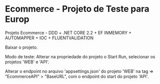 # Ecommerce - Projeto de Teste para Europ

Projeto Ecommerce - DDD + .NET CORE 2.2 + EF INMEMORY + AUTOMAPPER + IOC + FLUENTVALIDATION


Baixar o projeto.

Modo de teste: Alterar na propriedade do projeto o Start Run, selecionar os projetos 'WEB' e 'API'.

Alterar o endpoint no arquivo 'appsettings.json' do projeto 'WEB' na tag => "EcommerceAPI" > "BaseURL", 
com o endpoint do start do projeto 'API'.
